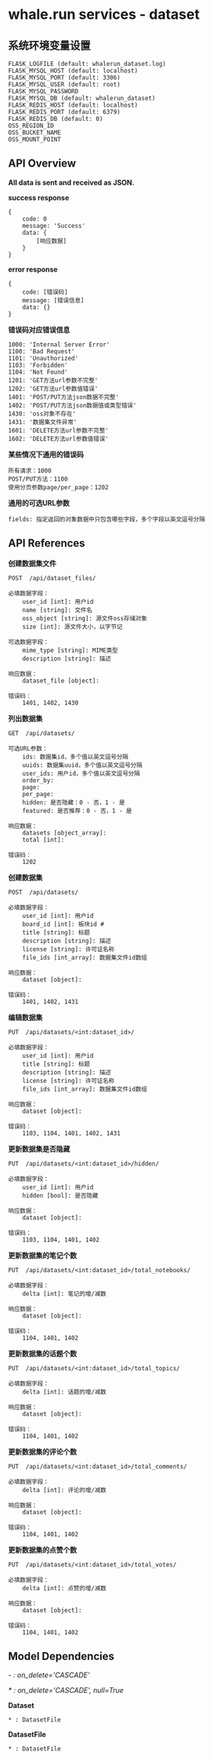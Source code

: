 # whale.run services - dataset

## 系统环境变量设置

    FLASK_LOGFILE (default: whalerun_dataset.log)
    FLASK_MYSQL_HOST (default: localhost)
    FLASK_MYSQL_PORT (default: 3306)
    FLASK_MYSQL_USER (default: root)
    FLASK_MYSQL_PASSWORD
    FLASK_MYSQL_DB (default: whalerun_dataset)
    FLASK_REDIS_HOST (default: localhost)
    FLASK_REDIS_PORT (default: 6379)
    FLASK_REDIS_DB (default: 0)
    OSS_REGION_ID
    OSS_BUCKET_NAME
    OSS_MOUNT_POINT

## API Overview

**All data is sent and received as JSON.**

**success response**

    {
        code: 0
        message: 'Success'
        data: {
            [响应数据]
        }
    }

**error response**

    {
        code: [错误码]
        message: [错误信息]
        data: {}
    }

**错误码对应错误信息**

    1000: 'Internal Server Error'
    1100: 'Bad Request'
    1101: 'Unauthorized'
    1103: 'Forbidden'
    1104: 'Not Found'
    1201: 'GET方法url参数不完整'
    1202: 'GET方法url参数值错误'
    1401: 'POST/PUT方法json数据不完整'
    1402: 'POST/PUT方法json数据值或类型错误'
    1430: 'oss对象不存在'
    1431: '数据集文件异常'
    1601: 'DELETE方法url参数不完整'
    1602: 'DELETE方法url参数值错误'

**某些情况下通用的错误码**

    所有请求：1000
    POST/PUT方法：1100
    使用分页参数page/per_page：1202

**通用的可选URL参数**

    fields: 指定返回的对象数据中只包含哪些字段，多个字段以英文逗号分隔

## API References

**创建数据集文件**

    POST  /api/dataset_files/

    必填数据字段：
        user_id [int]: 用户id
        name [string]: 文件名
        oss_object [string]: 源文件oss存储对象
        size [int]: 源文件大小，以字节记

    可选数据字段：
        mime_type [string]: MIME类型
        description [string]: 描述

    响应数据：
        dataset_file [object]:

    错误码：
        1401, 1402, 1430

**列出数据集**

    GET  /api/datasets/

    可选URL参数：
        ids: 数据集id，多个值以英文逗号分隔
        uuids: 数据集uuid，多个值以英文逗号分隔
        user_ids: 用户id，多个值以英文逗号分隔
        order_by:
        page:
        per_page:
        hidden: 是否隐藏：0 - 否，1 - 是
        featured: 是否推荐：0 - 否，1 - 是

    响应数据：
        datasets [object_array]:
        total [int]:

    错误码：
        1202

**创建数据集**

    POST  /api/datasets/

    必填数据字段：
        user_id [int]: 用户id
        board_id [int]: 板块id #
        title [string]: 标题
        description [string]: 描述
        license [string]: 许可证名称
        file_ids [int_array]: 数据集文件id数组

    响应数据：
        dataset [object]:

    错误码：
        1401, 1402, 1431

**编辑数据集**

    PUT  /api/datasets/<int:dataset_id>/

    必填数据字段：
        user_id [int]: 用户id
        title [string]: 标题
        description [string]: 描述
        license [string]: 许可证名称
        file_ids [int_array]: 数据集文件id数组

    响应数据：
        dataset [object]:

    错误码：
        1103, 1104, 1401, 1402, 1431

**更新数据集是否隐藏**

    PUT  /api/datasets/<int:dataset_id>/hidden/

    必填数据字段：
        user_id [int]: 用户id
        hidden [bool]: 是否隐藏

    响应数据：
        dataset [object]:

    错误码：
        1103, 1104, 1401, 1402

**更新数据集的笔记个数**

    PUT  /api/datasets/<int:dataset_id>/total_notebooks/

    必填数据字段：
        delta [int]: 笔记的增/减数

    响应数据：
        dataset [object]:

    错误码：
        1104, 1401, 1402

**更新数据集的话题个数**

    PUT  /api/datasets/<int:dataset_id>/total_topics/

    必填数据字段：
        delta [int]: 话题的增/减数

    响应数据：
        dataset [object]:

    错误码：
        1104, 1401, 1402

**更新数据集的评论个数**

    PUT  /api/datasets/<int:dataset_id>/total_comments/

    必填数据字段：
        delta [int]: 评论的增/减数

    响应数据：
        dataset [object]:

    错误码：
        1104, 1401, 1402

**更新数据集的点赞个数**

    PUT  /api/datasets/<int:dataset_id>/total_votes/

    必填数据字段：
        delta [int]: 点赞的增/减数

    响应数据：
        dataset [object]:

    错误码：
        1104, 1401, 1402

## Model Dependencies

_- : on_delete='CASCADE'_

_* : on_delete='CASCADE', null=True_

**Dataset**

    * : DatasetFile

**DatasetFile**

    * : DatasetFile
